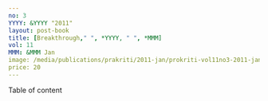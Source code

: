 ```yaml
---
no: 3
YYYY: &YYYY "2011"
layout: post-book
title: [Breakthrough," ", *YYYY, " ", *MMM]
vol: 11
MMM: &MMM Jan
image: /media/publications/prakriti/2011-jan/prokriti-vol11no3-2011-january.jpg
price: 20
---
```

Table of content

